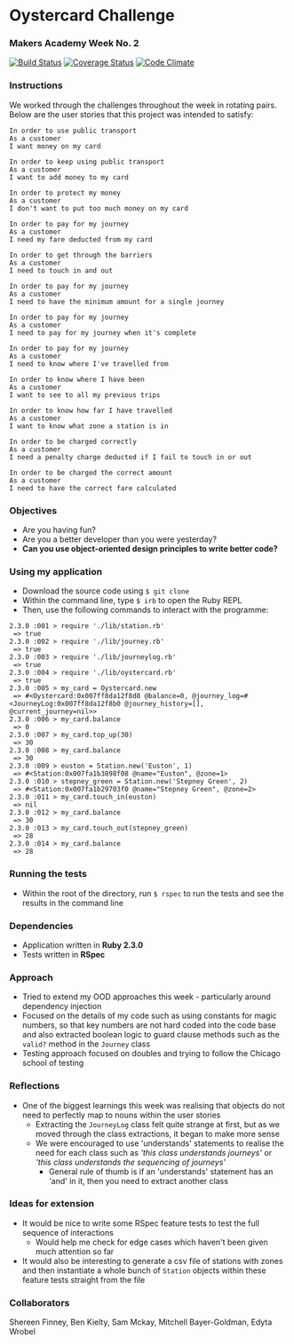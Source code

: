 # Oystercard Challenge
### Makers Academy Week No. 2

[![Build Status](https://travis-ci.org/KatHicks/oystercard.svg?branch=master)](https://travis-ci.org/KatHicks/oystercard) [![Coverage Status](https://coveralls.io/repos/github/KatHicks/oystercard/badge.svg?branch=master)](https://coveralls.io/github/KatHicks/oystercard?branch=master) [![Code Climate](https://codeclimate.com/github/KatHicks/oystercard/badges/gpa.svg)](https://codeclimate.com/github/KatHicks/oystercard)

### Instructions

We worked through the challenges throughout the week in rotating pairs. Below are the user stories that this project was intended to satisfy:

```
In order to use public transport
As a customer
I want money on my card

In order to keep using public transport
As a customer
I want to add money to my card

In order to protect my money
As a customer
I don't want to put too much money on my card

In order to pay for my journey
As a customer
I need my fare deducted from my card

In order to get through the barriers
As a customer
I need to touch in and out

In order to pay for my journey
As a customer
I need to have the minimum amount for a single journey

In order to pay for my journey
As a customer
I need to pay for my journey when it's complete

In order to pay for my journey
As a customer
I need to know where I've travelled from

In order to know where I have been
As a customer
I want to see to all my previous trips

In order to know how far I have travelled
As a customer
I want to know what zone a station is in

In order to be charged correctly
As a customer
I need a penalty charge deducted if I fail to touch in or out

In order to be charged the correct amount
As a customer
I need to have the correct fare calculated
```

### Objectives

* Are you having fun?
* Are you a better developer than you were yesterday?
* **Can you use object-oriented design principles to write better code?**

### Using my application

* Download the source code using `$ git clone`
* Within the command line, type `$ irb` to open the Ruby REPL
* Then, use the following commands to interact with the programme:

```
2.3.0 :001 > require './lib/station.rb'
 => true
2.3.0 :002 > require './lib/journey.rb'
 => true
2.3.0 :003 > require './lib/journeylog.rb'
 => true
2.3.0 :004 > require './lib/oystercard.rb'
 => true
2.3.0 :005 > my_card = Oystercard.new
 => #<Oystercard:0x007ff8da12f8d8 @balance=0, @journey_log=#<JourneyLog:0x007ff8da12f8b0 @journey_history=[], @current_journey=nil>>
2.3.0 :006 > my_card.balance
 => 0
2.3.0 :007 > my_card.top_up(30)
 => 30
2.3.0 :008 > my_card.balance
 => 30
2.3.0 :009 > euston = Station.new('Euston', 1)
 => #<Station:0x007fa1b3898f08 @name="Euston", @zone=1>
2.3.0 :010 > stepney_green = Station.new('Stepney Green', 2)
 => #<Station:0x007fa1b29703f0 @name="Stepney Green", @zone=2>
2.3.0 :011 > my_card.touch_in(euston)
 => nil
2.3.0 :012 > my_card.balance
 => 30
2.3.0 :013 > my_card.touch_out(stepney_green)
 => 28
2.3.0 :014 > my_card.balance
 => 28
```

### Running the tests

* Within the root of the directory, run `$ rspec` to run the tests and see the results in the command line

### Dependencies

* Application written in **Ruby 2.3.0**
* Tests written in **RSpec**

### Approach

* Tried to extend my OOD approaches this week - particularly around dependency injection
* Focused on the details of my code such as using constants for magic numbers, so that key numbers are not hard coded into the code base and also extracted boolean logic to guard clause methods such as the `valid?` method in the `Journey` class
* Testing approach focused on doubles and trying to follow the Chicago school of testing

### Reflections

* One of the biggest learnings this week was realising that objects do not need to perfectly map to nouns within the user stories
  * Extracting the `JourneyLog` class felt quite strange at first, but as we moved through the class extractions, it began to make more sense
  * We were encouraged to use 'understands' statements to realise the need for each class such as *'this class understands journeys'* or *'this class understands the sequencing of journeys'*
    * General rule of thumb is if an 'understands' statement has an 'and' in it, then you need to extract another class

### Ideas for extension

* It would be nice to write some RSpec feature tests to test the full sequence of interactions
  * Would help me check for edge cases which haven't been given much attention so far
* It would also be interesting to generate a csv file of stations with zones and then instantiate a whole bunch of `Station` objects within these feature tests straight from the file

### Collaborators

Shereen Finney, Ben Kielty, Sam Mckay, Mitchell Bayer-Goldman, Edyta Wrobel
